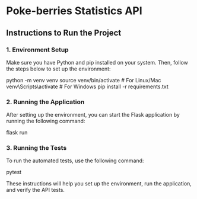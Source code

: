 # Poke-berries Statistics API

## Instructions to Run the Project

### 1. Environment Setup

Make sure you have Python and pip installed on your system. Then, follow the steps below to set up the environment:

python -m venv venv
source venv/bin/activate  # For Linux/Mac
venv\Scripts\activate  # For Windows
pip install -r requirements.txt

### 2. Running the Application
After setting up the environment, you can start the Flask application by running the following command:

flask run

### 3. Running the Tests
To run the automated tests, use the following command:

pytest


These instructions will help you set up the environment, run the application, and verify the API tests.
